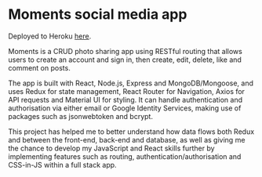 # Moments social media app

Deployed to Heroku <a href = "https://sheltered-reef-45999.herokuapp.com/">here</a>.

Moments is a CRUD photo sharing app using RESTful routing that allows users to create an account and sign in, then create, edit, delete, like and comment on posts.

The app is built with React, Node.js, Express and MongoDB/Mongoose, and uses Redux for state management, React Router for Navigation, Axios for API requests and Material UI for styling.  It can handle authentication and authorisation via either email or Google Identity Services, making use of packages such as jsonwebtoken and bcrypt.

This project has helped me to better understand how data flows both Redux and between the front-end, back-end and database, as well as giving me the chance to develop my JavaScript and React skills further by implementing features such as routing, authentication/authorisation and CSS-in-JS within a full stack app.